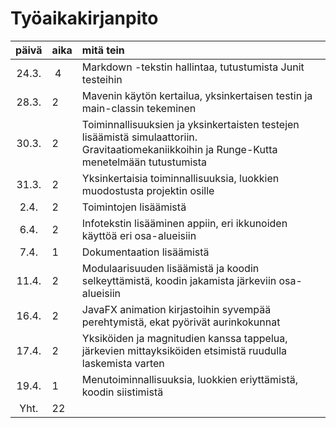 # Työaikakirjanpito 

| päivä | aika | mitä tein |
| :----:|:-----|:----- |
| 24.3. | 4    | Markdown -tekstin hallintaa, tutustumista Junit testeihin |
| 28.3. | 2    | Mavenin käytön kertailua, yksinkertaisen testin ja main-classin tekeminen |
| 30.3. | 2    | Toiminnallisuuksien ja yksinkertaisten testejen lisäämistä simulaattoriin. Gravitaatiomekaniikkoihin ja Runge-Kutta menetelmään tutustumista |
| 31.3. | 2    | Yksinkertaisia toiminnallisuuksia, luokkien muodostusta projektin osille |
| 2.4.  | 2    | Toimintojen lisäämistä |
| 6.4.  | 2    | Infotekstin lisääminen appiin, eri ikkunoiden käyttöä eri osa-alueisiin |
| 7.4.  | 1    | Dokumentaation lisäämistä |
| 11.4. | 2    | Modulaarisuuden lisäämistä ja koodin selkeyttämistä, koodin jakamista järkeviin osa-alueisiin |
| 16.4. | 2    | JavaFX animation kirjastoihin syvempää perehtymistä, ekat pyörivät aurinkokunnat |
| 17.4. | 2    | Yksiköiden ja magnitudien kanssa tappelua, järkevien mittayksiköiden etsimistä ruudulla laskemista varten |
| 19.4. | 1    | Menutoiminnallisuuksia, luokkien eriyttämistä, koodin siistimistä |
| Yht.  | 22   |
